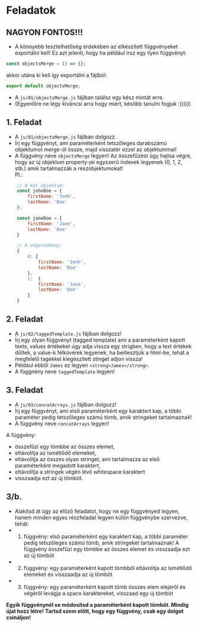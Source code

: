 
# Feladatok

## NAGYON FONTOS!!!
- A könnyebb tesztelhetőség érdekében az elkészített függvényeket exportálni 
kell! Ez azt jelenti, hogy ha például írsz egy ilyen függvényt:
```javascript
const objectsMerge = () => {};
```
akkor utána ki kell így exportálni a fájlból:
```javascript
export default objectsMerge;
```
- A `js/01/objectsMerge.js` fájlban találsz egy kész mintát erre.
- (Egyenlőre ne légy kíváncsi arra hogy miért, később tanulni fogjuk :))))))

## 1. Feladat
- A `js/01/objectsMerge.js` fájlban dolgozz.
- Írj egy függvényt, ami paraméterként tetszőleges darabszámú objektumot 
merge-öl össze, majd visszatér ezzel az objektummal!
- A függvény neve `objectsMerge` legyen!
Az összefűzést úgy hajtsa végre, hogy az új objektum property-jei egyszerű indexek legyenek (0, 1, 2, stb.) amik tartalmazzák 
a részobjektumokat!  
Pl.: 

```javascript
    // A két objektum:
    const johnDoe = { 
        firstName: 'Jonh',
        lastName: 'Doe'
    };

    const janeDoe = { 
        firstName: 'Jane',
        lastName: 'Doe'
    }

    // A végeredmény:
    {
        0: { 
            firstName: 'Jonh',
            lastName: 'Doe'
        },
        1:  { 
            firstName: 'Jane',
            lastName: 'Doe'
        }
    }
```

## 2. Feladat
- A `js/02/taggedTemplate.js` fájlban dolgozz!
- Írj egy olyan függvényt (tagged template) ami a paraméterként kapott texts, values értékeket úgy adja vissza egy strigben, hogy 
a text értékek dőltek, a value-k félkövérek legyenek, ha beillesztjük a html-be, tehát a megfelelő tagekkel kiegészített stinget adjon vissza!
- Például ebből `James` ez legyen `<strong>James</strong>`.
- A függnény neve `taggedTemplate` legyen!

## 3. Feladat
- A `js/03/concatArrays.js` fájlban dolgozz!
- Írj egy függvényt, ami első paraméterként egy karaktert kap, a többi paraméter pedig tetszőleges számú tömb, amik  stringeket tartalmaznak!  
- A függvény neve `concatArrays` legyen! 

A függvény:
   - összefűzi egy tömbbe az összes elemet,
   - eltávolítja az ismétlődő elemeket,
   - eltávolítja az összes olyan stringet, ami tartalmazza az első paraméterként megadott karaktert,
   - eltávolítja a stringek végén lévő whitespace karaktert
   - visszaadja ezt az új tömböt.

## 3/b. 
- Alakítsd át úgy az előző feladatot, hogy ne egy függvényed legyen, hanem minden egyes részfeladat legyen külön függvénybe szervezve, tehát:
- 1. függvény: első paraméterként egy karaktert kap, a többi paraméter pedig tetszőleges számú tömb, amik stringeket tartalmaznak! A függvény összefűzi egy tömbbe az összes elemet és visszaadja ezt az új tömböt
- 2. függvény: egy paraméterként kapott tömbből eltávolítja az ismétlődő elemeket és visszaadja az új tömböt
- 3. függvény: egy paraméterként kapott tömb összes elem elejéről és végéről levágja a space karaktereket, visszaad egy új tömböt

**Egyik függvénynél se módosítsd a paraméterként kapott tömböt. Mindig újat hozz létre!** 
**Tartsd szem előtt, hogy egy függvény, csak egy dolgot csináljon!**
